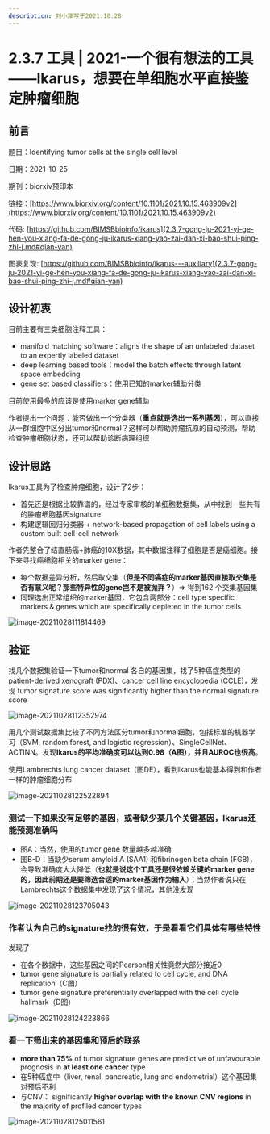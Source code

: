 ```yaml
---
description: 刘小泽写于2021.10.28
---
```


# 2.3.7 工具 | 2021-一个很有想法的工具——Ikarus，想要在单细胞水平直接鉴定肿瘤细胞

## 前言

题目：Identifying tumor cells at the single cell level

日期：2021-10-25

期刊：biorxiv预印本

链接：[https://www.biorxiv.org/content/10.1101/2021.10.15.463909v2](https://www.biorxiv.org/content/10.1101/2021.10.15.463909v2)

代码: [https://github.com/BIMSBbioinfo/ikarus](2.3.7-gong-ju-2021-yi-ge-hen-you-xiang-fa-de-gong-ju-ikarus-xiang-yao-zai-dan-xi-bao-shui-ping-zhi-j.md#qian-yan)

图表复现: [https://github.com/BIMSBbioinfo/ikarus---auxiliary](2.3.7-gong-ju-2021-yi-ge-hen-you-xiang-fa-de-gong-ju-ikarus-xiang-yao-zai-dan-xi-bao-shui-ping-zhi-j.md#qian-yan)

## 设计初衷

目前主要有三类细胞注释工具：

* manifold matching software：aligns the shape of an unlabeled dataset to an expertly labeled dataset
* deep learning based tools：model the batch effects through latent space embedding
* gene set based classifiers：使用已知的marker辅助分类

目前使用最多的应该是使用marker gene辅助

作者提出一个问题：能否做出一个分类器（**重点就是选出一系列基因**），可以直接从一群细胞中区分出tumor和normal？这样可以帮助肿瘤抗原的自动预测，帮助检查肿瘤细胞状态，还可以帮助诊断病理组织

## 设计思路

Ikarus工具为了检查肿瘤细胞，设计了2步：

* 首先还是根据比较靠谱的，经过专家审核的单细胞数据集，从中找到一些共有的肿瘤细胞基因signature
* 构建逻辑回归分类器 + network-based propagation of cell labels using a custom built cell-cell network

作者先整合了结直肠癌+肺癌的10X数据，其中数据注释了细胞是否是癌细胞。接下来寻找癌细胞相关的marker gene：

* 每个数据差异分析，然后取交集（**但是不同癌症的marker基因直接取交集是否有意义呢？那些特异性的gene岂不是被抛弃？**）=> 得到162 个交集基因集
* 同理选出正常组织的marker基因，它包含两部分：cell type specific markers & genes which are specifically depleted in the tumor cells

![image-20211028111814469](https://jieandze1314-1255603621.cos.ap-guangzhou.myqcloud.com/blog/2021-10-28-031814.png)

## 验证

找几个数据集验证一下tumor和normal 各自的基因集，找了5种癌症类型的patient-derived xenograft (PDX)、cancer cell line encyclopedia (CCLE)，发现 tumor signature score was significantly higher than the normal signature score

![image-20211028112352974](https://jieandze1314-1255603621.cos.ap-guangzhou.myqcloud.com/blog/2021-10-28-032353.png)

用几个测试数据集比较了不同方法区分tumor和normal细胞，包括标准的机器学习（SVM, random forest, and logistic regression）、SingleCellNet、ACTINN。发现**Ikarus的平均准确度可以达到0.98（A图），并且AUROC也很高**。

使用Lambrechts lung cancer dataset（图DE），看到Ikarus也能基本得到和作者一样的肿瘤细胞分布

![image-20211028122522894](https://jieandze1314-1255603621.cos.ap-guangzhou.myqcloud.com/blog/2021-10-28-042523.png)

### **测试一下如果没有足够的基因，或者缺少某几个关键基因，Ikarus还能预测准确吗**

* 图A：当然，使用的tumor gene 数量越多越准确
* 图B-D：当缺少serum amyloid A (SAA1) 和fibrinogen beta chain (FGB)，会导致准确度大大降低（**也就是说这个工具还是很依赖关键的marker gene的，因此前期还是要筛选合适的marker基因作为输入**）；当然作者说只在Lambrechts这个数据集中发现了这个情况，其他没发现

![image-20211028123705043](https://jieandze1314-1255603621.cos.ap-guangzhou.myqcloud.com/blog/2021-10-28-043705.png)

### **作者认为自己的signature找的很有效，于是看看它们具体有哪些特性**

发现了

* 在各个数据中，这些基因之间的Pearson相关性竟然大部分接近0
* tumor gene signature is partially related to cell cycle, and DNA replication（C图）
* tumor gene signature preferentially overlapped with the cell cycle hallmark（D图）

![image-20211028124223866](https://jieandze1314-1255603621.cos.ap-guangzhou.myqcloud.com/blog/2021-10-28-044223.png)

### **看一下筛出来的基因集和预后的联系**

* **more than 75%** of tumor signature genes are predictive of unfavourable prognosis in **at least one cancer** type
* 在5种癌症中（liver, renal, pancreatic, lung and endometrial）这个基因集对预后不利
* 与CNV： significantly **higher overlap with the known CNV regions** in the majority of profiled cancer types

![image-20211028125011561](https://jieandze1314-1255603621.cos.ap-guangzhou.myqcloud.com/blog/2021-10-28-045011.png)
